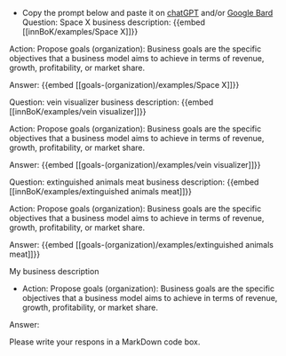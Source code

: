 - Copy the prompt below and paste it on [chatGPT](https://chat.openai.com) and/or [Google Bard](https://bard.google.com/chat)
Question: Space X business description:
{{embed [[innBoK/examples/Space X]]}}

Action: Propose goals (organization): Business goals are the specific objectives that a business model aims to achieve in terms of revenue, growth, profitability, or market share.

Answer:
{{embed [[goals-(organization)/examples/Space X]]}}

Question: vein visualizer business description:
{{embed [[innBoK/examples/vein visualizer]]}}

Action: Propose goals (organization): Business goals are the specific objectives that a business model aims to achieve in terms of revenue, growth, profitability, or market share.

Answer:
{{embed [[goals-(organization)/examples/vein visualizer]]}}

Question: extinguished animals meat business description:
{{embed [[innBoK/examples/extinguished animals meat]]}}

Action: Propose goals (organization): Business goals are the specific objectives that a business model aims to achieve in terms of revenue, growth, profitability, or market share.

Answer:
{{embed [[goals-(organization)/examples/extinguished animals meat]]}}



My business description

<CONTEXT>

- Action:
Propose goals (organization): Business goals are the specific objectives that a business model aims to achieve in terms of revenue, growth, profitability, or market share.

Answer:

Please write your respons in a MarkDown code box.



